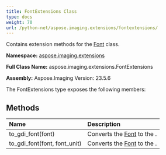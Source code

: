 ```yaml
---
title: FontExtensions Class
type: docs
weight: 70
url: /python-net/aspose.imaging.extensions/fontextensions/
---
```


Contains extension methods for the [Font](/imaging/python-net/aspose.imaging/font/) class.

**Namespace:** [aspose.imaging.extensions](/imaging/python-net/aspose.imaging.extensions/)

**Full Class Name:** aspose.imaging.extensions.FontExtensions

**Assembly:**  Aspose.Imaging Version: 23.5.6

The FontExtensions type exposes the following members:
## **Methods**
|**Name**|**Description**|
| :- | :- |
|to_gdi_font(font)|Converts the [Font](/imaging/python-net/aspose.imaging/font/) to the .|
|to_gdi_font(font, font_unit)|Converts the [Font](/imaging/python-net/aspose.imaging/font/) to the .|
